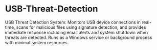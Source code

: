 # USB-Threat-Detection
USB Threat Detection System: Monitors USB device connections in real-time, scans for malicious files using signature detection, and provides immediate response including email alerts and system shutdown when threats are detected. Runs as a Windows service or background process with minimal system resources.
